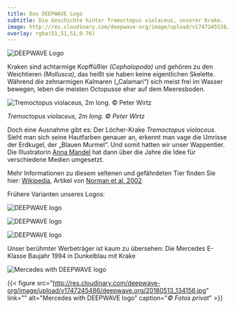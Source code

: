 ```yaml
---
title: Das DEEPWAVE Logo
subtitle: Die Geschichte hinter Tremoctopus violaceus, unserer Krake.
image: http://res.cloudinary.com/deepwave-org/image/upload/v1747245538/deepwave.org/tremoctopus.jpg
overlay: rgba(51,51,51,0.76)
---
```

![DEEPWAVE Logo](http://res.cloudinary.com/deepwave-org/image/upload/v1747245540/deepwave.org/deepwave_logo_en_4c.jpg)

Kraken sind achtarmige Kopffüßler *(Cephalopoda)* und gehören zu den Weichtieren *(Mollusca)*, das heißt sie haben keine eigentlichen Skelette. Während die zehnarmigen Kalmaren (&#8222;Calamari&#8220;) sich meist frei im Wasser bewegen, leben die meisten Octopusse eher auf dem Meeresboden.

![Tremoctopus violaceus, 2m long. © Peter Wirtz](http://res.cloudinary.com/deepwave-org/image/upload/v1747245538/deepwave.org/tremoctopus.jpg)

*Tremoctopus violaceus, 2m long. © Peter Wirtz*

Doch eine Ausnahme gibt es: Der Löcher-Krake *Tremoctopus violaceus.* Sieht man sich seine Hautfarben genauer an, erkennt man vage die Umrisse der Erdkugel, der &#8222;Blauen Murmel&#8220;. Und somit hatten wir unser Wappentier. Die Illustratorin [Anna Mandel](https://www.io-home.org/portfolios/m/bilder?k_User=1690) hat dann über die Jahre die Idee für verschiedene Medien umgesetzt.

Mehr Informationen zu diesem seltenen und gefährdeten Tier finden Sie hier: [Wikipedia](https://de.wikipedia.org/wiki/L%C3%B6cherkrake), Artikel von [Norman et al. 2002](/wp-content/uploads/2016/02/tremoctopus.pdf)

Frühere Varianten unseres Logos:

![DEEPWAVE logo](http://res.cloudinary.com/deepwave-org/image/upload/v1747245545/deepwave.org/DEEPWAVE_KRAKE_AnnaMandel-1.jpg)

![DEEPWAVE logo](http://res.cloudinary.com/deepwave-org/image/upload/v1747245547/deepwave.org/Deepwave_Logo.jpg)

![DEEPWAVE logo](http://res.cloudinary.com/deepwave-org/image/upload/v1747245549/deepwave.org/loch1.jpg)

Unser berühmter Werbeträger ist kaum zu übersehen:
Die Mercedes E-Klasse Baujahr 1994 in Dunkelblau mit Krake

![Mercedes with DEEPWAVE logo](http://res.cloudinary.com/deepwave-org/image/upload/v1747245551/deepwave.org/20180917_212936.jpg)

{{< figure src="http://res.cloudinary.com/deepwave-org/image/upload/v1747245486/deepwave.org/20180513_134156.jpg" link="" alt="Mercedes with DEEPWAVE logo" caption="*© Fotos privat*" >}}